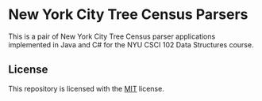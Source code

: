 # New York City Tree Census Parsers
This is a pair of New York City Tree Census parser applications implemented in Java and C# for the NYU CSCI 102 Data Structures course.
## License
This repository is licensed with the [MIT](LICENSE.txt) license.
